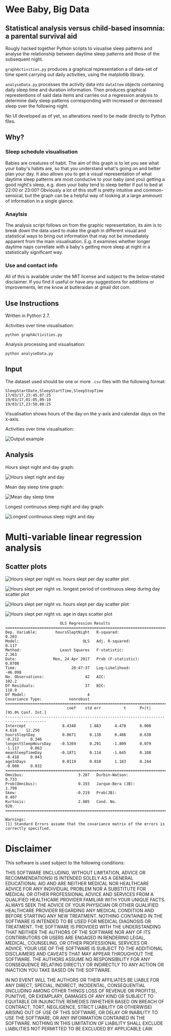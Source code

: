 # Wee Baby, Big Data

## Statistical analysis versus child-based insomnia: a parental survival aid

Rougly hacked together Python scripts to visualise sleep patterns and analyse the relationship between daytime sleep patterns and those of the subsequent night.

`graphActivities.py` produces a graphical representation a of data-set of time spent carrying out daily activities, using the matplotlib library. 

`analyseData.py` processes the activity data into `dataItem` objects containing daily sleep time and duration information. Then produces graphical represtentions of said data items and carries out a regression analysis to determine daily sleep patterns corresponding with increased or decreased sleep over the following night.

No UI developed as of yet, so alterations need to be made directly to Python files.

## Why?

### Sleep schedule visualisation

Babies are creatures of habit. The aim of this graph is to let you see what your baby's habits are, so that you understand what's going on and better plan your day. It also allows you to get a visual representation of what daytime sleep patterns are most conducive to your baby (and you) getting a good night's sleep, e.g. does your baby tend to sleep better if put to bed at 22:00 or 23:00? Obviously a lot of this stuff is pretty intuitive and common-sensical, but the graph can be a helpful way of looking at a large ammount of information in a single glance.

### Anaylsis

The analysis script follows on from the graphic representation, its aim is to break down the data used to make the graph in different visual and statistical ways to bring out information that may not be immediately apparent from the main visualisation. E.g. it examines whether longer daytime naps correllate with a baby's getting more sleep at night in a statistically significant way.

### Use and contact info

All of this is available under the MIT license and subject to the below-stated disclaimer. If you find it useful or have any suggestions for additions or improvements, let me know at butleraidan at gmail dot com.

## Use Instructions

Written in Python 2.7.

Activities over time visualisation:

    python graphActivities.py

Analysis processing and visualisation:

	python analyseData.py

## Input
 
The dataset used should be one or more `.csv` files with the following format:

    SleepStartDate,SleepStartTime,SleepStopTime
    17/03/17,23:45,07:25
    19/03/17,01:05,09:10
    19/03/17,23:50,08:25

Visualisation shows hours of the day on the y-axis and calendar days on the x-axis.

Activities over time visualisation:

![Output example](https://github.com/ambidextrous/weeBabyBigData/blob/master/activityData.jpg "Ouput Example")

## Analysis

Hours slept night and day graph:

![Hours slept night and day](https://github.com/ambidextrous/weeBabyBigData/blob/master/hoursSleptNightAndDayBarchart.jpg "Hours slept night and day")

Mean day sleep time graph:

![Mean day sleep time](https://github.com/ambidextrous/weeBabyBigData/blob/master/meanDaySleeptimeLineGraph.jpg "Mean day sleep time")

Longest continuous sleep night and day graph:

![Longest continuous sleep night and day](https://github.com/ambidextrous/weeBabyBigData/blob/master/longestContinuousSleepNightAndDayBarchart.jpg "Longest continuous sleep night and day")

# Multi-variable linear regression analysis

## Scatter plots

![Hours slept per night vs. hours slept per day scatter plot](https://github.com/ambidextrous/weeBabyBigData/blob/master/HourssleptpernightHourssleptperdayScatterplot.jpg "Hours slept per night vs. hours slept per day scatterplot")


![Hours slept per night vs. longest period of continuous sleep during day scatter plot](https://github.com/ambidextrous/weeBabyBigData/blob/master/HourssleptpernightLongestcontinuoussleepperiodduringdayScatterplot.jpg "Hours slept per night vs. longest period of continuous sleep during day scatterplot")


![Hours slept per night vs. hours slept per day scatter plot](https://github.com/ambidextrous/weeBabyBigData/blob/master/HourssleptpernightHourssleptperdayScatterplot.jpg "Hours slept per night vs. hours slept per day scatterplot")

![Hours slept per night vs. age in days scatter plot](https://github.com/ambidextrous/weeBabyBigData/blob/master/HourssleptpernightAgeindaysScatterplot.jpg "Hours slept per night vs. age in days scatterplot")

                            OLS Regression Results                            
    ==============================================================================
    Dep. Variable:        hoursSleptNight   R-squared:                       0.203
    Model:                            OLS   Adj. R-squared:                  0.117
    Method:                 Least Squares   F-statistic:                     2.363
    Date:                Mon, 24 Apr 2017   Prob (F-statistic):             0.0708
    Time:                        20:47:37   Log-Likelihood:                -46.098
    No. Observations:                  42   AIC:                             102.2
    Df Residuals:                      37   BIC:                             110.9
    Df Model:                           4                                         
    Covariance Type:            nonrobust                                         
    ========================================================================================
                               coef    std err          t      P>|t|      [95.0% Conf. Int.]
    ----------------------------------------------------------------------------------------
    Intercept                8.4340      1.883      4.478      0.000         4.618    12.250
    hoursSleptDay            0.0671      0.138      0.486      0.630        -0.212     0.346
    longestSleepHoursDay    -0.5269      0.291     -1.809      0.079        -1.117     0.063
    meanSleepTimeDay        -0.1871      0.114     -1.645      0.108        -0.418     0.043
    ageInDays                0.0119      0.010      1.183      0.244        -0.008     0.032
    ==============================================================================
    Omnibus:                        3.287   Durbin-Watson:                   0.733
    Prob(Omnibus):                  0.193   Jarque-Bera (JB):                1.799
    Skew:                          -0.219   Prob(JB):                        0.407
    Kurtosis:                       2.085   Cond. No.                         920.
    ==============================================================================
    
    Warnings:
    [1] Standard Errors assume that the covariance matrix of the errors is correctly specified.

# Disclaimer

This software is used subject to the following conditions:

THIS SOFTWARE (INCLUDING, WITHOUT LIMITATION, ADVICE OR RECOMMENDATIONS) IS INTENDED SOLELY AS A GENERAL EDUCATIONAL AID AND ARE NEITHER MEDICAL NOR HEALTHCARE ADVICE FOR ANY INDIVIDUAL PROBLEM NOR A SUBSTITUTE FOR MEDICAL OR OTHER PROFESSIONAL ADVICE AND SERVICES FROM A QUALIFIED HEALTHCARE PROVIDER FAMILIAR WITH YOUR UNIQUE FACTS. ALWAYS SEEK THE ADVICE OF YOUR PHYSICIAN OR OTHER QUALIFIED HEALTHCARE PROVIDER REGARDING ANY MEDICAL CONDITION AND BEFORE STARTING ANY NEW TREATMENT. NOTHING CONTAINED IN THE SOFTWARE IS INTENDED TO BE USED FOR MEDICAL DIAGNOSIS OR TREATMENT. THE SOFTWARE IS PROVIDED WITH THE UNDERSTANDING THAT NEITHER THE AUTHORS OF THE SOFTWARE NOR ANY OF ITS CONTRIBUTORS OR USERS ARE ENGAGED IN RENDERING LEGAL, MEDICAL, COUNSELING, OR OTHER PROFESSIONAL SERVICES OR ADVICE. YOUR USE OF THE SOFTWARE IS SUBJECT TO THE ADDITIONAL DISCLAIMERS AND CAVEATS THAT MAY APPEAR THROUGHOUT THE SOFTWARE. THE AUTHORS ASSUME NO RESPONSIBILITY FOR ANY CONSEQUENCE RELATING DIRECTLY OR INDIRECTLY TO ANY ACTION OR INACTION YOU TAKE BASED ON THE SOFTWARE. 

IN NO EVENT WILL THE AUTHORS OR THEIR AFFILIATES BE LIABLE FOR ANY DIRECT, SPECIAL, INDIRECT, INCIDENTAL, CONSEQUENTIAL (INCLUDING AMONG OTHER THINGS LOSS OF REVENUE OR PROFITS), PUNITIVE, OR EXEMPLARY, DAMAGES OF ANY KIND OR SUBJECT TO EQUITABLE OR INJUNCTIVE REMEDIES (WHETHER BASED ON BREACH OF CONTRACT, TORT, NEGLIGENCE, STRICT LIABILITY OR OTHERWISE) ARISING OUT OF USE OF THIS SOFTWARE, OR DELAY OR INABILITY TO USE THE SOFTWARE, OR ANY INFORMATION CONTAINED IN THE SOFTWARE. NOTHING IN THIS LIMITATION OF LIABILITY SHALL EXCLUDE LIABILITIES NOT PERMITTED TO BE EXCLUDED BY APPLICABLE LAW.